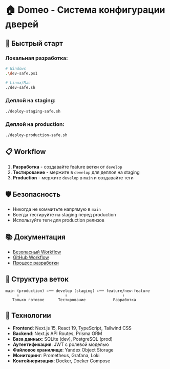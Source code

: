 # 🏠 Domeo - Система конфигурации дверей

## 🚀 Быстрый старт

### Локальная разработка:
```bash
# Windows
.\dev-safe.ps1

# Linux/Mac
./dev-safe.sh
```

### Деплой на staging:
```bash
./deploy-staging-safe.sh
```

### Деплой на production:
```bash
./deploy-production-safe.sh
```

## 📋 Workflow

1. **Разработка** - создавайте feature ветки от `develop`
2. **Тестирование** - мержите в `develop` для деплоя на staging
3. **Production** - мержите `develop` в `main` и создавайте теги

## 🛡️ Безопасность

- Никогда не коммитьте напрямую в `main`
- Всегда тестируйте на staging перед production
- Используйте теги для production релизов

## 📚 Документация

- [Безопасный Workflow](SAFE_WORKFLOW.md)
- [GitHub Workflow](GITHUB_WORKFLOW.md)
- [Процесс разработки](DEVELOPMENT_WORKFLOW.md)

## 🌿 Структура веток

```
main (production) ←── develop (staging) ←── feature/new-feature
     ↑                    ↑                        ↑
   Только готовое      Тестирование            Разработка
```

## 🔧 Технологии

- **Frontend**: Next.js 15, React 19, TypeScript, Tailwind CSS
- **Backend**: Next.js API Routes, Prisma ORM
- **База данных**: SQLite (dev), PostgreSQL (prod)
- **Аутентификация**: JWT с ролевой моделью
- **Файловое хранилище**: Yandex Object Storage
- **Мониторинг**: Prometheus, Grafana, Loki
- **Контейнеризация**: Docker, Docker Compose
